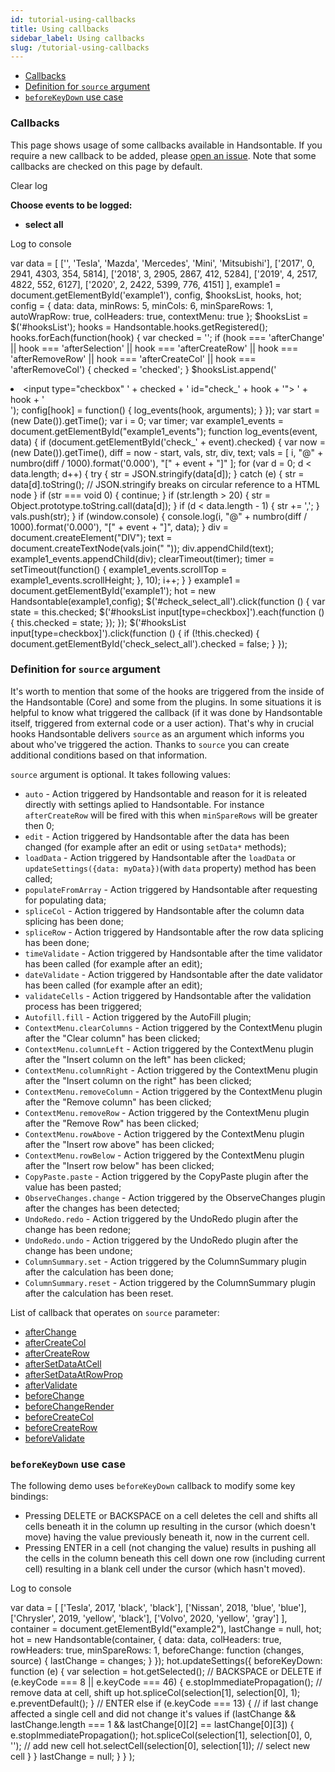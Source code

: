 ```yaml
---
id: tutorial-using-callbacks
title: Using callbacks
sidebar_label: Using callbacks
slug: /tutorial-using-callbacks
---
```


*   [Callbacks](#page-callbacks)
*   [Definition for `source` argument](#page-source-definition)
*   [`beforeKeyDown` use case](#page-beforeKeyDown)

### Callbacks

This page shows usage of some callbacks available in Handsontable. If you require a new callback to be added, please [open an issue](https://github.com/handsontable/handsontable/issues/new). Note that some callbacks are checked on this page by default.

Clear log

**Choose events to be logged:**

*   **select all**

Log to console

var data = \[ \['', 'Tesla', 'Mazda', 'Mercedes', 'Mini', 'Mitsubishi'\], \['2017', 0, 2941, 4303, 354, 5814\], \['2018', 3, 2905, 2867, 412, 5284\], \['2019', 4, 2517, 4822, 552, 6127\], \['2020', 2, 2422, 5399, 776, 4151\] \], example1 = document.getElementById('example1'), config, $hooksList, hooks, hot; config = { data: data, minRows: 5, minCols: 6, minSpareRows: 1, autoWrapRow: true, colHeaders: true, contextMenu: true }; $hooksList = $('#hooksList'); hooks = Handsontable.hooks.getRegistered(); hooks.forEach(function(hook) { var checked = ''; if (hook === 'afterChange' || hook === 'afterSelection' || hook === 'afterCreateRow' || hook === 'afterRemoveRow' || hook === 'afterCreateCol' || hook === 'afterRemoveCol') { checked = 'checked'; } $hooksList.append('<li><label><input type="checkbox" ' + checked + ' id="check\_' + hook + '"> ' + hook + '</label></li>'); config\[hook\] = function() { log\_events(hook, arguments); } }); var start = (new Date()).getTime(); var i = 0; var timer; var example1\_events = document.getElementById("example1\_events"); function log\_events(event, data) { if (document.getElementById('check\_' + event).checked) { var now = (new Date()).getTime(), diff = now - start, vals, str, div, text; vals = \[ i, "@" + numbro(diff / 1000).format('0.000'), "\[" + event + "\]" \]; for (var d = 0; d < data.length; d++) { try { str = JSON.stringify(data\[d\]); } catch (e) { str = data\[d\].toString(); // JSON.stringify breaks on circular reference to a HTML node } if (str === void 0) { continue; } if (str.length > 20) { str = Object.prototype.toString.call(data\[d\]); } if (d < data.length - 1) { str += ','; } vals.push(str); } if (window.console) { console.log(i, "@" + numbro(diff / 1000).format('0.000'), "\[" + event + "\]", data); } div = document.createElement("DIV"); text = document.createTextNode(vals.join(" ")); div.appendChild(text); example1\_events.appendChild(div); clearTimeout(timer); timer = setTimeout(function() { example1\_events.scrollTop = example1\_events.scrollHeight; }, 10); i++; } } example1 = document.getElementById('example1'); hot = new Handsontable(example1,config); $('#check\_select\_all').click(function () { var state = this.checked; $('#hooksList input\[type=checkbox\]').each(function () { this.checked = state; }); }); $('#hooksList input\[type=checkbox\]').click(function () { if (!this.checked) { document.getElementById('check\_select\_all').checked = false; } });

### Definition for `source` argument

It's worth to mention that some of the hooks are triggered from the inside of the Handsontable (Core) and some from the plugins. In some situations it is helpful to know what triggered the callback (if it was done by Handsontable itself, triggered from external code or a user action). That's why in crucial hooks Handsontable delivers `source` as an argument which informs you about who've triggered the action. Thanks to `source` you can create additional conditions based on that information.

`source` argument is optional. It takes following values:

*   `auto` - Action triggered by Handsontable and reason for it is releated directly with settings aplied to Handsontable. For instance `afterCreateRow` will be fired with this when `minSpareRows` will be greater then 0;
*   `edit` - Action triggered by Handsontable after the data has been changed (for example after an edit or using `setData*` methods);
*   `loadData` - Action triggered by Handsontable after the `loadData` or `updateSettings({data: myData})`(with `data` property) method has been called;
*   `populateFromArray` - Action triggered by Handsontable after requesting for populating data;
*   `spliceCol` - Action triggered by Handsontable after the column data splicing has been done;
*   `spliceRow` - Action triggered by Handsontable after the row data splicing has been done;
*   `timeValidate` - Action triggered by Handsontable after the time validator has been called (for example after an edit);
*   `dateValidate` - Action triggered by Handsontable after the date validator has been called (for example after an edit);
*   `validateCells` - Action triggered by Handsontable after the validation process has been triggered;
*   `Autofill.fill` - Action triggered by the AutoFill plugin;
*   `ContextMenu.clearColumns` - Action triggered by the ContextMenu plugin after the "Clear column" has been clicked;
*   `ContextMenu.columnLeft` - Action triggered by the ContextMenu plugin after the "Insert column on the left" has been clicked;
*   `ContextMenu.columnRight` - Action triggered by the ContextMenu plugin after the "Insert column on the right" has been clicked;
*   `ContextMenu.removeColumn` - Action triggered by the ContextMenu plugin after the "Remove column" has been clicked;
*   `ContextMenu.removeRow` - Action triggered by the ContextMenu plugin after the "Remove Row" has been clicked;
*   `ContextMenu.rowAbove` - Action triggered by the ContextMenu plugin after the "Insert row above" has been clicked;
*   `ContextMenu.rowBelow` - Action triggered by the ContextMenu plugin after the "Insert row below" has been clicked;
*   `CopyPaste.paste` - Action triggered by the CopyPaste plugin after the value has been pasted;
*   `ObserveChanges.change` - Action triggered by the ObserveChanges plugin after the changes has been detected;
*   `UndoRedo.redo` - Action triggered by the UndoRedo plugin after the change has been redone;
*   `UndoRedo.undo` - Action triggered by the UndoRedo plugin after the change has been undone;
*   `ColumnSummary.set` - Action triggered by the ColumnSummary plugin after the calculation has been done;
*   `ColumnSummary.reset` - Action triggered by the ColumnSummary plugin after the calculation has been reset.

List of callback that operates on `source` parameter:

*   [afterChange](/docs/8.2.0/Hooks.html#event:afterChange)
*   [afterCreateCol](/docs/8.2.0/Hooks.html#event:afterCreateCol)
*   [afterCreateRow](/docs/8.2.0/Hooks.html#event:afterCreateRow)
*   [afterSetDataAtCell](/docs/8.2.0/Hooks.html#event:afterSetDataAtCell)
*   [afterSetDataAtRowProp](/docs/8.2.0/Hooks.html#event:afterSetDataAtRowProp)
*   [afterValidate](/docs/8.2.0/Hooks.html#event:afterValidate)
*   [beforeChange](/docs/8.2.0/Hooks.html#event:beforeChange)
*   [beforeChangeRender](/docs/8.2.0/Hooks.html#event:beforeChangeRender)
*   [beforeCreateCol](/docs/8.2.0/Hooks.html#event:beforeCreateCol)
*   [beforeCreateRow](/docs/8.2.0/Hooks.html#event:beforeCreateRow)
*   [beforeValidate](/docs/8.2.0/Hooks.html#event:beforeValidate)

### `beforeKeyDown` use case

The following demo uses `beforeKeyDown` callback to modify some key bindings:

*   Pressing DELETE or BACKSPACE on a cell deletes the cell and shifts all cells beneath it in the column up resulting in the cursor (which doesn't move) having the value previously beneath it, now in the current cell.
*   Pressing ENTER in a cell (not changing the value) results in pushing all the cells in the column beneath this cell down one row (including current cell) resulting in a blank cell under the cursor (which hasn't moved).

Log to console

var data = \[ \['Tesla', 2017, 'black', 'black'\], \['Nissan', 2018, 'blue', 'blue'\], \['Chrysler', 2019, 'yellow', 'black'\], \['Volvo', 2020, 'yellow', 'gray'\] \], container = document.getElementById("example2"), lastChange = null, hot; hot = new Handsontable(container, { data: data, colHeaders: true, rowHeaders: true, minSpareRows: 1, beforeChange: function (changes, source) { lastChange = changes; } }); hot.updateSettings({ beforeKeyDown: function (e) { var selection = hot.getSelected(); // BACKSPACE or DELETE if (e.keyCode === 8 || e.keyCode === 46) { e.stopImmediatePropagation(); // remove data at cell, shift up hot.spliceCol(selection\[1\], selection\[0\], 1); e.preventDefault(); } // ENTER else if (e.keyCode === 13) { // if last change affected a single cell and did not change it's values if (lastChange && lastChange.length === 1 && lastChange\[0\]\[2\] == lastChange\[0\]\[3\]) { e.stopImmediatePropagation(); hot.spliceCol(selection\[1\], selection\[0\], 0, ''); // add new cell hot.selectCell(selection\[0\], selection\[1\]); // select new cell } } lastChange = null; } } );

